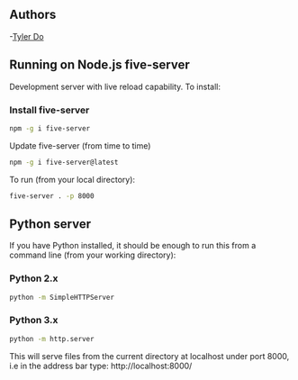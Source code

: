 ## Authors

-[Tyler Do](https://github.com/dotyler)

## Running on Node.js five-server

Development server with live reload capability. To install:

### Install five-server

```bash
npm -g i five-server
```

Update five-server (from time to time)

```bash
npm -g i five-server@latest
```

To run (from your local directory):

```bash
five-server . -p 8000
```

## Python server

If you have Python installed, it should be enough to run this from a command line (from your working directory):

### Python 2.x

```bash
python -m SimpleHTTPServer
```

### Python 3.x

```bash
python -m http.server
```

This will serve files from the current directory at localhost under port 8000, i.e in the address bar type:
http://localhost:8000/
